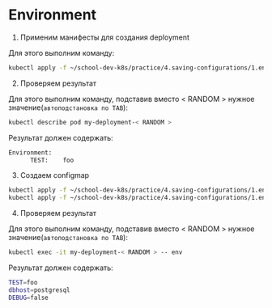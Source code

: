 # Environment

1) Применим манифесты для создания deployment

Для этого выполним команду:

```bash
kubectl apply -f ~/school-dev-k8s/practice/4.saving-configurations/1.env/deployment-with-env.yaml
```

2) Проверяем результат

Для этого выполним команду, подставив вместо < RANDOM > нужное значение(`автоподстановка по TAB`):

```bash
kubectl describe pod my-deployment-< RANDOM >
```

Результат должен содержать:

```bash
Environment:
      TEST:    foo
```

3) Создаем configmap

```bash
kubectl apply -f ~/school-dev-k8s/practice/4.saving-configurations/1.env/configmap.yaml
kubectl apply -f ~/school-dev-k8s/practice/4.saving-configurations/1.env/deployment-with-env-cm.yaml
```

4) Проверяем результат

Для этого выполним команду, подставив вместо < RANDOM > нужное значение(`автоподстановка по TAB`):

```bash
kubectl exec -it my-deployment-< RANDOM > -- env
```

Результат должен содержать:

```bash
TEST=foo
dbhost=postgresql
DEBUG=false
```
